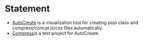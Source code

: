 # Statement

* [AutoCreate](https://github.com/enjoyhot/HibernateTool/tree/master/AutoCreate) is a visualization tool for creating pojo class and compress/concat js/css files automatically.
* [Compress](https://github.com/enjoyhot/HibernateTool/tree/master/Compress)is a test project for AutoCreate.